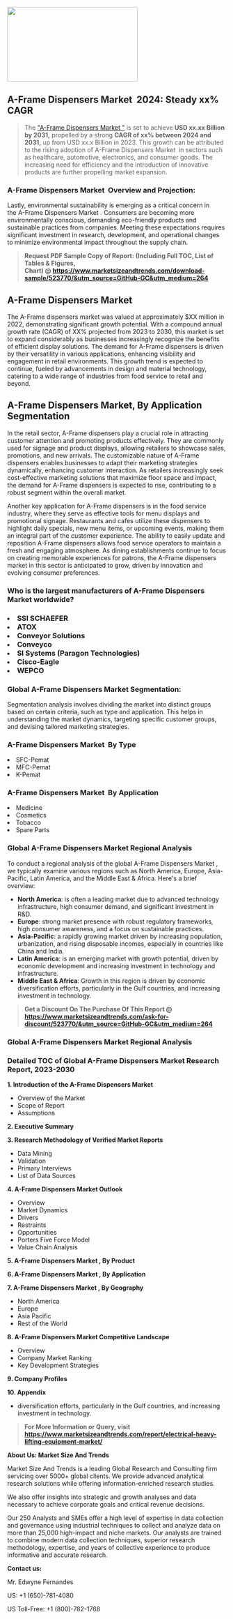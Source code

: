 <p><img class="alignnone size-medium wp-image-20088" src="https://ffe5etoiles.com/wp-content/uploads/2024/12/MST1-300x171.png" alt="" width="300" height="171" /></p><h2 id="ember46" class="ember-view reader-text-block__heading-2">A-Frame Dispensers Market &nbsp;2024: Steady&nbsp;xx% CAGR</h2><blockquote id="ember47" class="ember-view reader-text-block__blockquote">The&nbsp;<a class="app-aware-link " href="https://www.marketsizeandtrends.com/download-sample/523770/&utm_source=GitHub-GC&utm_medium=264" target="_blank" data-test-app-aware-link="">"A-Frame Dispensers Market "</a>&nbsp;is set to achieve&nbsp;<strong>USD&nbsp;xx.xx&nbsp;Billion by 2031,</strong>&nbsp;propelled by a strong&nbsp;<strong>CAGR of&nbsp;xx% between 2024 and 2031,</strong>&nbsp;up from USD xx.x Billion in 2023. This growth can be attributed to the rising adoption of&nbsp;A-Frame Dispensers Market &nbsp;in sectors such as healthcare, automotive, electronics, and consumer goods. The increasing need for efficiency and the introduction of innovative products are further propelling market expansion.</blockquote><h3 id="ember48" class="ember-view reader-text-block__heading-3">A-Frame Dispensers Market &nbsp;Overview and Projection:</h3><p id="ember49" class="ember-view reader-text-block__paragraph">Lastly, environmental sustainability is emerging as a critical concern in the&nbsp;A-Frame Dispensers Market . Consumers are becoming more environmentally conscious, demanding eco-friendly products and sustainable practices from companies. Meeting these expectations requires significant investment in research, development, and operational changes to minimize environmental impact throughout the supply chain.</p><blockquote id="ember50" class="ember-view reader-text-block__blockquote"><strong>Request PDF Sample Copy of Report: (Including Full TOC, List of Tables &amp; Figures, Chart)&nbsp;@&nbsp;<strong><a href="https://www.marketsizeandtrends.com/download-sample/523770/&utm_source=GitHub-GC&utm_medium=264" target="_blank">https://www.marketsizeandtrends.com/download-sample/523770/&utm_source=GitHub-GC&utm_medium=264</a></strong></strong></blockquote><h3 class=""> <h2>A-Frame Dispensers Market</h2><p>The A-Frame dispensers market was valued at approximately $XX million in 2022, demonstrating significant growth potential. With a compound annual growth rate (CAGR) of XX% projected from 2023 to 2030, this market is set to expand considerably as businesses increasingly recognize the benefits of efficient display solutions. The demand for A-Frame dispensers is driven by their versatility in various applications, enhancing visibility and engagement in retail environments. This growth trend is expected to continue, fueled by advancements in design and material technology, catering to a wide range of industries from food service to retail and beyond.</p><h2>A-Frame Dispensers Market, By Application Segmentation</h2><p>In the retail sector, A-Frame dispensers play a crucial role in attracting customer attention and promoting products effectively. They are commonly used for signage and product displays, allowing retailers to showcase sales, promotions, and new arrivals. The customizable nature of A-Frame dispensers enables businesses to adapt their marketing strategies dynamically, enhancing customer interaction. As retailers increasingly seek cost-effective marketing solutions that maximize floor space and impact, the demand for A-Frame dispensers is expected to rise, contributing to a robust segment within the overall market.</p><p>Another key application for A-Frame dispensers is in the food service industry, where they serve as effective tools for menu displays and promotional signage. Restaurants and cafes utilize these dispensers to highlight daily specials, new menu items, or upcoming events, making them an integral part of the customer experience. The ability to easily update and reposition A-Frame dispensers allows food service operators to maintain a fresh and engaging atmosphere. As dining establishments continue to focus on creating memorable experiences for patrons, the A-Frame dispensers market in this sector is anticipated to grow, driven by innovation and evolving consumer preferences.</p></h3><h3 id="" class="">Who is the largest manufacturers of&nbsp;A-Frame Dispensers Market worldwide?</h3><h3 class=""></Li><Li>SSI SCHAEFER</Li><Li> ATOX</Li><Li> Conveyor Solutions</Li><Li> Conveyco</Li><Li> SI Systems (Paragon Technologies)</Li><Li> Cisco-Eagle</Li><Li> WEPCO</h3><h3 id="ember53" class="ember-view reader-text-block__heading-3">Global&nbsp;A-Frame Dispensers Market Segmentation:</h3><p id="ember54" class="ember-view reader-text-block__paragraph">Segmentation analysis involves dividing the market into distinct groups based on certain criteria, such as type and application. This helps in understanding the market dynamics, targeting specific customer groups, and devising tailored marketing strategies.</p><h3 id="" class="">A-Frame Dispensers Market &nbsp;By Type</h3><p></Li><Li>SFC-Pemat</Li><Li> MFC-Pemat</Li><Li> K-Pemat</p><h3 id="" class="">A-Frame Dispensers Market &nbsp;By Application</h3><p class=""></Li><Li>Medicine</Li><Li> Cosmetics</Li><Li> Tobacco</Li><Li> Spare Parts</p><h3 id="ember62" class="ember-view reader-text-block__heading-3">Global A-Frame Dispensers Market Regional Analysis</h3><p id="ember63" class="ember-view reader-text-block__paragraph">To conduct a regional analysis of the global A-Frame Dispensers Market , we typically examine various regions such as North America, Europe, Asia-Pacific, Latin America, and the Middle East &amp; Africa. Here's a brief overview:</p><ul><li><strong>North America</strong>: is often a leading market due to advanced technology infrastructure, high consumer demand, and significant investment in R&amp;D.</li><li><strong>Europe</strong>: strong market presence with robust regulatory frameworks, high consumer awareness, and a focus on sustainable practices.</li><li><strong>Asia-Pacific</strong>: a rapidly growing market driven by increasing population, urbanization, and rising disposable incomes, especially in countries like China and India.</li><li><strong>Latin America</strong>: is an emerging market with growth potential, driven by economic development and increasing investment in technology and infrastructure.</li><li><strong>Middle East &amp; Africa</strong>: Growth in this region is driven by economic diversification efforts, particularly in the Gulf countries, and increasing investment in technology.</li></ul><blockquote id="ember61" class="ember-view reader-text-block__blockquote"><strong>Get a Discount On The Purchase Of This Report @ <strong><a href="https://html-cleaner.com/" target="">https://www.marketsizeandtrends.com/ask-for-discount/523770/&utm_source=GitHub-GC&utm_medium=264</a></strong></strong></blockquote><h3 id="ember62" class="ember-view reader-text-block__heading-3">Global A-Frame Dispensers Market Regional Analysis</h3><h3 id="" class="">Detailed TOC of Global A-Frame Dispensers Market Research Report, 2023-2030</h3><p id="" class=""><strong>1. Introduction of the A-Frame Dispensers Market </strong></p><ul><li>Overview of the Market</li><li>Scope of Report</li><li>Assumptions</li></ul><p id="" class=""><strong>2. Executive Summary</strong></p><p id="" class=""><strong>3. Research Methodology of Verified Market Reports</strong></p><ul><li>Data Mining</li><li>Validation</li><li>Primary Interviews</li><li>List of Data Sources</li></ul><p id="" class=""><strong>4. A-Frame Dispensers Market Outlook</strong></p><ul><li>Overview</li><li>Market Dynamics</li><li>Drivers</li><li>Restraints</li><li>Opportunities</li><li>Porters Five Force Model</li><li>Value Chain Analysis</li></ul><p id="" class=""><strong>5. A-Frame Dispensers Market , By Product</strong></p><p id="" class=""><strong>6. A-Frame Dispensers Market , By Application</strong></p><p id="" class=""><strong>7. A-Frame Dispensers Market , By Geography</strong></p><ul><li>North America</li><li>Europe</li><li>Asia Pacific</li><li>Rest of the World</li></ul><p id="" class=""><strong>8. A-Frame Dispensers Market Competitive Landscape</strong></p><ul><li>Overview</li><li>Company Market Ranking</li><li>Key Development Strategies</li></ul><p id="" class=""><strong>9. Company Profiles</strong></p><p id="" class=""><strong>10. Appendix</strong></p><ul><li>diversification efforts, particularly in the Gulf countries, and increasing investment in technology.</li></ul><blockquote id="ember65" class="ember-view reader-text-block__blockquote"><strong>For More Information or Query, visit <strong><strong><a href="https://html-cleaner.com/" target="">https://www.marketsizeandtrends.com/report/electrical-heavy-lifting-equipment-market/</a></strong></strong></strong></blockquote><p id="" class=""><strong>About Us: Market Size And Trends</strong></p><p id="" class="">Market Size And Trends is a leading Global Research and Consulting firm servicing over 5000+ global clients. We provide advanced analytical research solutions while offering information-enriched research studies.</p><p id="" class="">We also offer insights into strategic and growth analyses and data necessary to achieve corporate goals and critical revenue decisions.</p><p id="" class="">Our 250 Analysts and SMEs offer a high level of expertise in data collection and governance using industrial techniques to collect and analyze data on more than 25,000 high-impact and niche markets. Our analysts are trained to combine modern data collection techniques, superior research methodology, expertise, and years of collective experience to produce informative and accurate research.</p><p id="" class=""><strong>Contact us:</strong></p><p id="" class="">Mr. Edwyne Fernandes</p><p id="" class="">US: +1 (650)-781-4080</p><p id="" class="">US Toll-Free: +1 (800)-782-1768</p>
